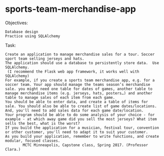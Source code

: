 # sports-team-merchandise-app

Objectives:

    Database design
    Practice using SQLAlchemy

Task:

    Create an application to manage merchandise sales for a tour. Soccer sport team selling jerseys and hats.
    The application should use a database to persistently store data.  Use SQLAlchemy.
     (I recommend the Flask web app framework, it works well with SQLAlchemy)  
    For example, if you create a sports team merchandise app, e.g. for a soccer team. Your app should manage the teams season’s merchandise sale. you might need one table for dates of games, another table to manage merchandise items (e.g. jerseys, hats, posters…) and another table to manage sales of each item from each game.
    You should be able to enter data, and create a table of items for sale. You should also be able to create list of game dates/locations. And, you'll need to add sales data for each game date/location.
    Your program should be able to do some analysis of your choice - for example - at which away game did you sell the most jerseys? What item sells the best, what is the worst?
    If you build the application for a musician, festival tour, convention or other customer, you'll need to adapt it to suit your customer.
    As you build your application, remember to write functions, and create modular, focused classes.  
            MCTC Minneapolis, Capstone class, Spring 2017. (Professor Clara.)
